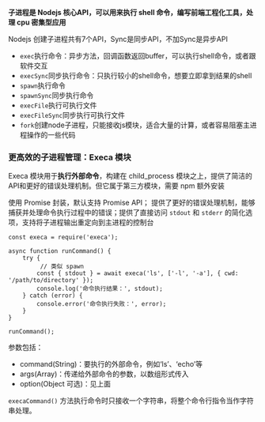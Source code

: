 **子进程是 Nodejs 核心API，可以用来执行 shell 命令，编写前端工程化工具，处理 cpu 密集型应用** 

Nodejs 创建子进程共有7个API，Sync是同步API，不加Sync是异步API

- `exec`执行命令：异步方法，回调函数返回buffer，可以执行shell命令，或者跟软件交互
- `execSync`同步执行命令：只执行较小的shell命令，想要立即拿到结果的shell
- `spawn`执行命令
- `spawnSync`同步执行命令
- `execFile`执行可执行文件
- `execFileSync`同步执行可执行文件
- `fork`创建node子进程，只能接收js模块，适合大量的计算，或者容易阻塞主进程操作的一些代码



### 更高效的子进程管理：Execa 模块

Execa 模块用于**执行外部命令**，构建在 child_process 模块之上，提供了简洁的API和更好的错误处理机制。但它属于第三方模块，需要 npm 额外安装

使用 Promise 封装，默认支持 Promise API； 提供了更好的错误处理机制，能够捕获并处理命令执行过程中的错误；提供了直接访问 `stdout` 和 `stderr` 的简化选项，支持将子进程输出重定向到主进程的控制台

```
const execa = require('execa');

async function runCommand() {
    try {
    	 // 类似 spawn
        const { stdout } = await execa('ls', ['-l', '-a'], { cwd: '/path/to/directory' });
        console.log('命令执行结果：', stdout);
    } catch (error) {
        console.error('命令执行失败：', error);
    }
}

runCommand();
```

参数包括：

- command(String)：要执行的外部命令，例如‘ls’、‘echo’等
- args(Array)：传递给外部命令的参数，以数组形式传入
- option(Object 可选)：见上面



`execaCommand()` 方法执行命令时只接收一个字符串，将整个命令行指令当作字符串处理。